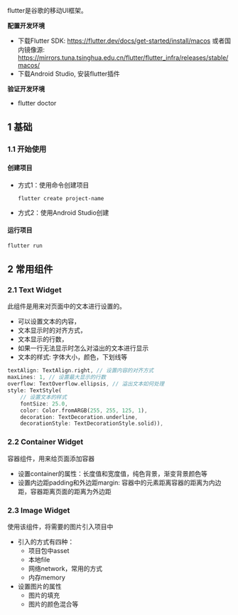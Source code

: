
flutter是谷歌的移动UI框架。

**配置开发环境**

- 下载Flutter SDK: https://flutter.dev/docs/get-started/install/macos 或者国内镜像源: https://mirrors.tuna.tsinghua.edu.cn/flutter/flutter_infra/releases/stable/macos/
- 下载Android Studio, 安装flutter插件

**验证开发环境**

- flutter doctor  

## 1 基础

### 1.1 开始使用

#### 创建项目
* 方式1：使用命令创建项目

    ```shell
    flutter create project-name
    ```
* 方式2：使用Android Studio创建

#### 运行项目

```shell
flutter run 
```

## 2 常用组件

### 2.1 Text Widget

此组件是用来对页面中的文本进行设置的。
- 可以设置文本的内容，
- 文本显示时的对齐方式，
- 文本显示的行数，
- 如果一行无法显示时怎么对溢出的文本进行显示
- 文本的样式: 字体大小，颜色，下划线等

```dart
textAlign: TextAlign.right, // 设置内容的对齐方式
maxLines: 1, // 设置最大显示的行数
overflow: TextOverflow.ellipsis, // 溢出文本如何处理
style: TextStyle(
    // 设置文本的样式
    fontSize: 25.0,
    color: Color.fromARGB(255, 255, 125, 1),
    decoration: TextDecoration.underline,
    decorationStyle: TextDecorationStyle.solid)),
```

### 2.2 Container Widget

容器组件，用来给页面添加容器
- 设置container的属性：长度值和宽度值，纯色背景，渐变背景颜色等
- 设置内边距padding和外边距margin: 容器中的元素距离容器的距离为内边距，容器距离页面的距离为外边距

### 2.3 Image Widget

使用该组件，将需要的图片引入项目中
- 引入的方式有四种：
    - 项目包中asset
    - 本地file
    - 网络network，常用的方式
    - 内存memory
- 设置图片的属性
    - 图片的填充
    - 图片的颜色混合等


